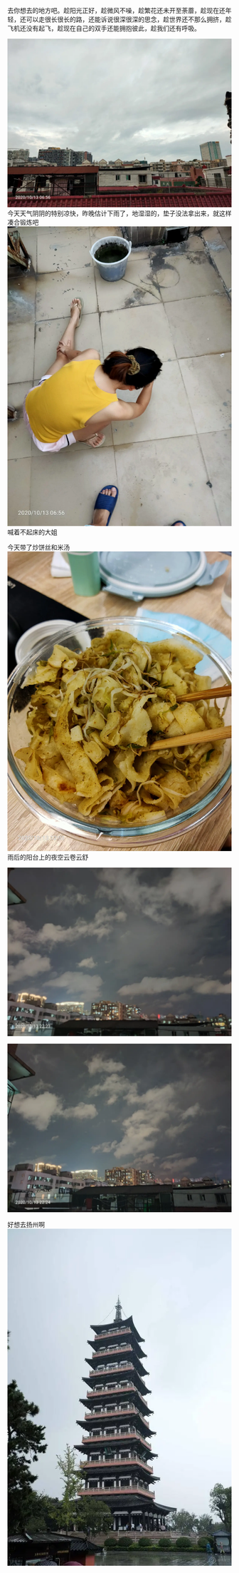 去你想去的地方吧。趁阳光正好，趁微风不噪，趁繁花还未开至荼蘼，趁现在还年轻，还可以走很长很长的路，还能诉说很深很深的思念，趁世界还不那么拥挤，趁飞机还没有起飞，趁现在自己的双手还能拥抱彼此，趁我们还有呼吸。

![](../img/6904315-447f0c40d7bf20f3.jpg)
今天天气阴阴的特别凉快，昨晚估计下雨了，地湿湿的，垫子没法拿出来，就这样凑合锻炼吧
![](../img/6904315-f9f3f2a45ed1301d.jpg)
喊着不起床的大姐

今天带了炒饼丝和米汤 ![](../img/6904315-5ad979a307875d5d.jpg)
雨后的阳台上的夜空云卷云舒

![](../img/6904315-86847f21c027d89f.jpg)

![](../img/6904315-4d4f3a8a94b2edd5.jpg)




好想去扬州啊
![e1a7b202010101837266352_1800_500.jpeg](../img/6904315-0d5cef9ce58aa4e4.jpeg?imageMogr2/auto-orient/strip%7CimageView2/2/w/1240)
